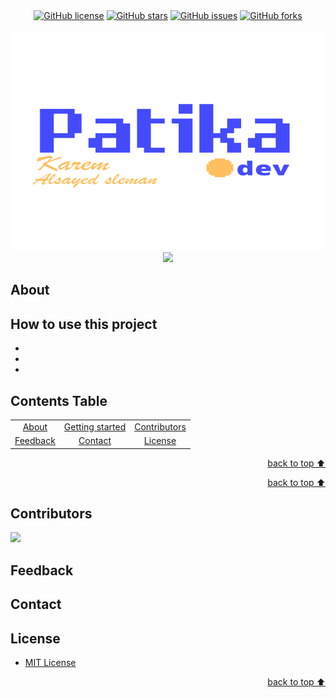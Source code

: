 <!-- Intro-->

<!--
* Thanks for reviewing my Project-README-Template! 
* 
* Read the comments for an easy step by step guide. Enjoy!
-->

<!-- Shields Section--> <!-- Optional -->

<!-- 
* Insert project shields and badges through this link https://shields.io/
* 
*
-->

<div align="center">
    <a href="https://github.com/kareem221215/patika-projects-week2/blob/main/LICENSE.txt"><img alt="GitHub license" src="https://img.shields.io/github/license/kareem221215/patika-projects-week2?color=ff69b4&style=for-the-badge"></a>
    <a href="https://github.com/kareem221215/patika-projects-week2/stargazers"><img alt="GitHub stars" src="https://img.shields.io/github/stars/kareem221215/patika-projects-week2?color=yellow&label=Project%20Stars&style=for-the-badge"></a>
    <a href=https://github.com/kareem221215/patika-projects-week2/issues><img alt="GitHub issues" src="https://img.shields.io/github/issues/kareem221215/patika-projects-week2?color=brightgreen&label=issues&style=for-the-badge"></a>
    <a href=https://github.com/kareem221215/patika-projects-week2/network><img alt="GitHub forks" src="https://img.shields.io/github/forks/kareem221215/patika-projects-week2?color=9cf&label=forks&style=for-the-badge"></a>
</div>
<br>


<!-- Logo Section  --> <!-- Required -->

<!--
* Insert your github profile URL in the <a> "href" attribute bellow (line-25)
* 
* Insert an image URL in the <img> "src" attribute bellow. (line-26)
-->
<div align="center">
    <a href="kareem221215" target="_blank"><img src="https://github.com/kareem221215/patika-projects-week2/blob/main/oie_CfqoiAfbCyTJ.png" 
        alt="Logo" height="350" width="500">
    </a>
</div>


</div>


<!-- Project title 
* use a dynamic typing-SvG here https://readme-typing-svg.demolab.com/demo/
*
*  Instead you can type your project name after a # header
-->

<div align="center">
<img src="https://readme-typing-svg.demolab.com?font=Fira+Code&size=22&duration=4000&pause=3000&background=FFFFFF00&center=true&vCenter=true&multiline=true&width=435&lines=Patika-Bootcamp-Projects!">
</div>


## About<!-- Required -->
<!-- 
* information about the project 
* 
* keep it short and sweet
-->


## How to use this project<!-- Required -->
<!-- 
* Here you may add information about how 
* 
* and why to use this project.
-->
-
-
-


<!--## Demo<!-- Required -->
<!-- 
* You can add a demo here GH supports images/ GIFs/videos 
* 
* It's recommended to use GIFs as they are more dynamic
-->


## Contents Table<!-- Optional -->
<!-- 
* This section is optional, yet having a contents table 
* helps keeping your README readable and more professional.
* 
* If you are not familiar with HTML, no worries we all been there :D 
* Review learning resources to create anchor links. 
-->


<dev align="center">
<table align="center">
        <tr>
            <td><a href="#about">About</a></td>        
            <td><a href="#how-to-use-this-project">Getting started</td>
            <td><a href="#contributors">Contributors</a></td>
            <!--<td><a href="#demo">Demo</a></td>-->
            <!--<td><a href="#project-roadmap--">Project Roadmap</a></td>-->
            <!--<td><a href="#documentation">Documentation</a></td>-->
        </tr>
        <tr>
            <!--<td><a href="#acknowledgments">Acknowledgments</a></td>-->
            <td><a href="#feedback">Feedback</a></td>
            <td><a href="#contact">Contact</a></td>
            <td><a href="#license">License</a></td>
        </tr>
</table>
</dev>


<!-- - Use this html element to create a back to top button. -->
<p align="right"><a href="#how-to-use-this-project">back to top ⬆️</a></p>


<!--## Project Roadmap <!-- Optional --> <!-- add learning_Rs-->
<!-- 
* Add this section in case the project has different phases
* 
* Under production or will be updated.
-->

<p align="right"><a href="#how-to-use-this-project">back to top ⬆️</a></p>



<!--## Documentation<!-- Optional -->
<!-- 
* You may add any documentation or Wikis here
* 
* 
-->


## Contributors<!-- Required -->
<!-- 
* Without contribution we wouldn't have open source. 
* 
* Generate github contributors Image here https://contrib.rocks/preview?repo=angular%2Fangular-ja
-->
<a href="https://github.com/kareem221215/patika-projects-week2/graphs/contributors">
  <img src="https://contrib.rocks/image?repo=kareem221215/patika-projects-week2" />
</a>

<!--## Acknowledgments<!-- Optional -->
<!-- 
* Credit where it's do 
* 
* Feel free to share your inspiration sources, Stackoverflow questions, github repos, tools etc.
-->


<!-- - Use this html element to create a back to top button. -->
<!--<p align="right"><a href="#how-to-use-this-project">back to top ⬆️</a></p>-->


## Feedback<!-- Required -->
<!-- 
* You can add contacts information like your email and social media account 
* 
* Also it's common to add some PR guidance.
-->

## Contact<!-- Required -->
<!-- 
* add your email and contact info here
* 
* 
-->


## License<!-- Optional -->
<!-- 
* Here you can add project license for copyrights and distribution 
* 
* check this website for an easy reference https://choosealicense.com/)
-->
- [MIT License](/patika-projects-week2/blob/main/LICENSE.txt)

<!-- - Use this html element to create a back to top button. -->
<p align="right"><a href="#how-to-use-this-project">back to top ⬆️</a></p>
